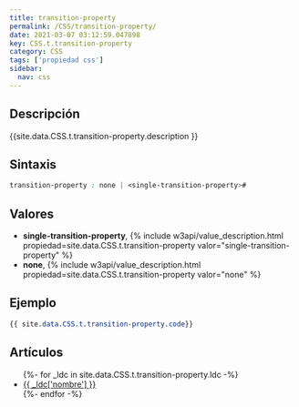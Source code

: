 ```yaml
---
title: transition-property
permalink: /CSS/transition-property/
date: 2021-03-07 03:12:59.047898
key: CSS.t.transition-property
category: CSS
tags: ['propiedad css']
sidebar: 
  nav: css
---
```


## Descripción
{{site.data.CSS.t.transition-property.description }}

## Sintaxis
~~~css
transition-property : none | <single-transition-property>#
~~~

## Valores
* **single-transition-property**,  {% include w3api/value_description.html propiedad=site.data.CSS.t.transition-property valor="single-transition-property" %}
* **none**,  {% include w3api/value_description.html propiedad=site.data.CSS.t.transition-property valor="none" %}

## Ejemplo
~~~css
{{ site.data.CSS.t.transition-property.code}}
~~~

## Artículos
<ul>
{%- for _ldc in site.data.CSS.t.transition-property.ldc -%}
   <li>
       <a href="{{_ldc['url'] }}">{{ _ldc['nombre'] }}</a>
   </li>
{%- endfor -%}
</ul>
